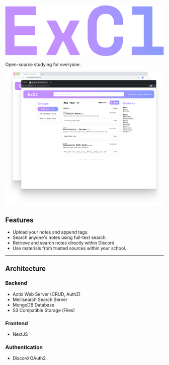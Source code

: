 ![ExamClutch logo](frontend/public/gradient_logo.svg "ExamClutch")

Open-source studying for everyone.

<img src="./frontend/public/homepage.svg" alt="Dashboard Mockup" width="600"/>

## Features
- Upload your notes and append tags.
- Search anyone's notes using full-text search.
- Retrieve and search notes directly within Discord.
- Use materials from trusted sources within your school.

___
## Architecture
### Backend
- Actix Web Server (CRUD, AuthZ)
- Meilisearch Search Server
- MongoDB Database
- S3 Compatible Storage (Files)

### Frontend
- NextJS

### Authentication
- Discord OAuth2
